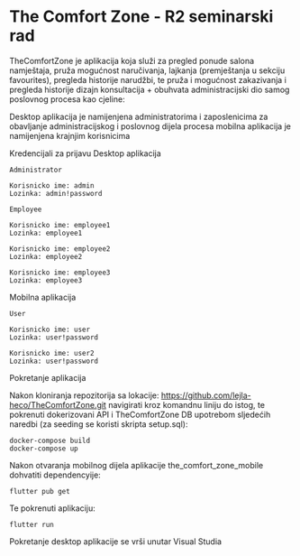 The Comfort Zone - R2 seminarski rad
=====================================

TheComfortZone je aplikacija koja služi za pregled ponude salona namještaja, pruža mogućnost naručivanja, lajkanja (premještanja u sekciju favourites), pregleda historije narudžbi, te pruža i mogućnost zakazivanja i pregleda historije dizajn konsultacija + obuhvata administracijski dio samog poslovnog procesa kao cjeline:

Desktop aplikacija je namijenjena administratorima i zaposlenicima za obavljanje administracijskog i poslovnog dijela procesa
mobilna aplikacija je namijenjena krajnjim korisnicima

Kredencijali za prijavu
Desktop aplikacija

    Administrator

    Korisnicko ime: admin             
    Lozinka: admin!password                                      

    Employee

    Korisnicko ime: employee1
    Lozinka: employee1     

    Korisnicko ime: employee2
    Lozinka: employee2

    Korisnicko ime: employee3
    Lozinka: employee3         

Mobilna aplikacija

    User

    Korisnicko ime: user                        
    Lozinka: user!password     

    Korisnicko ime: user2
    Lozinka: user!password   

Pokretanje aplikacija

Nakon kloniranja repozitorija sa lokacije: https://github.com/lejla-heco/TheComfortZone.git navigirati kroz komandnu liniju do istog, te pokrenuti dokerizovani API i TheComfortZone DB upotrebom sljedećih naredbi (za seeding se koristi skripta setup.sql):

    docker-compose build
    docker-compose up

Nakon otvaranja mobilnog dijela aplikacije the_comfort_zone_mobile dohvatiti dependencyije:

    flutter pub get

Te pokrenuti aplikaciju:

    flutter run

Pokretanje desktop aplikacije se vrši unutar Visual Studia
